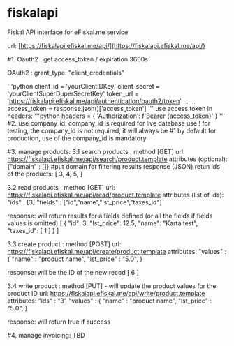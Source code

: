 # fiskalapi
Fiskal API interface for eFiskal.me service

url: [https://fiskalapi.efiskal.me/api/](https://fiskalapi.efiskal.me/api/)

#1. Oauth2 : get access_token / expiration 3600s

OAuth2 : 
    grant_type: "client_credentials"

'''python
client_id = 'yourClientIDKey'
client_secret = 'yourClientSuperDuperSecretKey'
token_url = 'https://fiskalapi.efiskal.me/api/authentication/oauth2/token'
...
...
access_token = response.json()['access_token']
'''
use access token in headers:
'''python
headers = {
    'Authorization': f'Bearer {access_token}'
}
'''
#2. use company_id: company_id is required for live database use !
for testing, the company_id is not required, it will always be #1 by default
for production, use of the company_id is mandatory

#3. manage products:
3.1 search products : method \[GET\] 
url: https://fiskalapi.efiskal.me/api/search/product.template
attributes (optional): {"domain" : []} #put domain for filtering results
response (JSON) retun ids of the products:
[
    3,
    4,
    5,
]

3.2 read products : method \[GET\] 
url: https://fiskalapi.efiskal.me/api/read/product.template
attributes (list of ids): 
"ids" : [3]
"fields" : ["id","name","lst_price","taxes_id"]

response: will return results for a fields defined (or all the fields if fields values is omitted)
[
    {
        "id": 3,
        "lst_price": 12.5,
        "name": "Karta test",
        "taxes_id": [
            1
        ]
    }
]

3.3 create product : method \[POST\] 
url: https://fiskalapi.efiskal.me/api/create/product.template
attributes: "values" : {
    "name" : "product name", 
    "lst_price" : "5.0",
}

response: will be the ID of the new recod
[
    6
]

3.4 write product : method \[PUT\] - will update the product values for the product ID
url: https://fiskalapi.efiskal.me/api/write/product.template
attributes: 
"ids" : "3"
"values" : {
    "name" : "product name", 
    "lst_price" : "5.0",
}

response: will return true if success


#4. manage invoicing:
TBD
 
